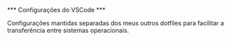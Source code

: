 *** Configurações do VSCode ***

Configurações mantidas separadas dos meus outros dotfiles para facilitar a transferência entre sistemas operacionais.
